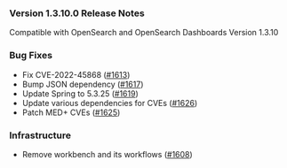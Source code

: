 ### Version 1.3.10.0 Release Notes

Compatible with OpenSearch and OpenSearch Dashboards Version 1.3.10

### Bug Fixes
* Fix CVE-2022-45868 ([#1613](https://github.com/opensearch-project/sql/pull/1613))
* Bump JSON dependency ([#1617](https://github.com/opensearch-project/sql/pull/1617))
* Update Spring to 5.3.25 ([#1619](https://github.com/opensearch-project/sql/pull/1619))
* Update various dependencies for CVEs ([#1626](https://github.com/opensearch-project/sql/pull/1626))
* Patch MED+ CVEs ([#1625](https://github.com/opensearch-project/sql/pull/1625))

### Infrastructure
* Remove workbench and its workflows ([#1608](https://github.com/opensearch-project/sql/pull/1608))